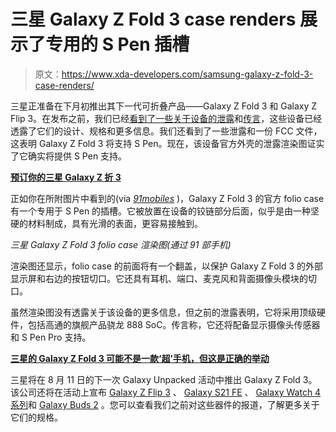 # 三星 Galaxy Z Fold 3 case renders 展示了专用的 S Pen 插槽

> 原文：<https://www.xda-developers.com/samsung-galaxy-z-fold-3-case-renders/>

三星正准备在下月初推出其下一代可折叠产品——Galaxy Z Fold 3 和 Galaxy Z Flip 3。在发布之前，我们已经[看到了一些关于设备的泄露](https://www.xda-developers.com/galaxy-unpacked-massive-leak/)和[传言](https://www.xda-developers.com/samsung-next-foldable-20-percent-cheaper/)，这些设备已经透露了它们的设计、规格和更多信息。我们还看到了一些泄露和一份 FCC 文件，这表明 Galaxy Z Fold 3 将支持 S Pen。现在，该设备官方外壳的泄露渲染图证实了它确实将提供 S Pen 支持。

**[预订你的三星 Galaxy Z 折 3](https://shop-links.co/1746844400955933169)**

正如你在所附图片中看到的(via *[91mobiles](https://www.91mobiles.com/hub/samsung-galaxy-z-fold-3-s-pen-case-renders-exclusive/)* )，Galaxy Z Fold 3 的官方 folio case 有一个专用于 S Pen 的插槽。它被放置在设备的铰链部分后面，似乎是由一种坚硬的材料制成，具有光滑的表面，更容易接触到。

*三星 Galaxy Z Fold 3 folio case 渲染图(通过 91 部手机)*

渲染图还显示，folio case 的前面将有一个翻盖，以保护 Galaxy Z Fold 3 的外部显示屏和右边的按钮切口。它还具有耳机、端口、麦克风和背面摄像头模块的切口。

虽然渲染图没有透露关于该设备的更多信息，但之前的泄露表明，它将采用顶级硬件，包括高通的旗舰产品骁龙 888 SoC。传言称，它还将配备显示摄像头传感器和 S Pen Pro 支持。

**[三星的 Galaxy Z Fold 3 可能不是一款‘超’手机，但这是正确的举动](https://www.xda-developers.com/samsung-galaxy-z-fold-3-overkill-camera-system-smart-move/)**

三星将在 8 月 11 日的下一次 Galaxy Unpacked 活动中推出 Galaxy Z Fold 3。该公司还将在活动上宣布 [Galaxy Z Flip 3](https://www.xda-developers.com/tag/samsung-galaxy-z-flip-3/) 、 [Galaxy S21 FE](https://www.xda-developers.com/tag/samsung-galaxy-s21-fe/) 、 [Galaxy Watch 4 系列](https://www.xda-developers.com/tag/samsung-galaxy-watch-4/)和 [Galaxy Buds 2](https://www.xda-developers.com/samsung-galaxy-buds-2-app-leak/) 。您可以查看我们之前对这些器件的报道，了解更多关于它们的规格。